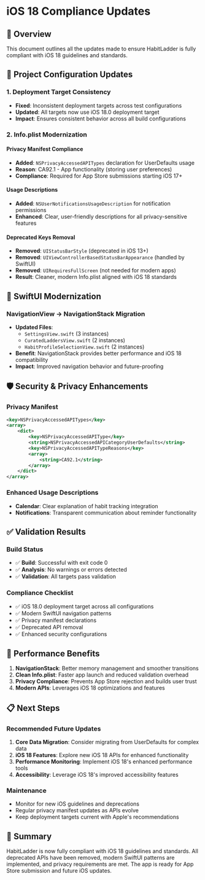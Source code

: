 # iOS 18 Compliance Updates

## 🎯 Overview
This document outlines all the updates made to ensure HabitLadder is fully compliant with iOS 18 guidelines and standards.

## 📱 Project Configuration Updates

### 1. Deployment Target Consistency
- **Fixed**: Inconsistent deployment targets across test configurations
- **Updated**: All targets now use iOS 18.0 deployment target
- **Impact**: Ensures consistent behavior across all build configurations

### 2. Info.plist Modernization

#### Privacy Manifest Compliance
- **Added**: `NSPrivacyAccessedAPITypes` declaration for UserDefaults usage
- **Reason**: CA92.1 - App functionality (storing user preferences)
- **Compliance**: Required for App Store submissions starting iOS 17+

#### Usage Descriptions
- **Added**: `NSUserNotificationsUsageDescription` for notification permissions
- **Enhanced**: Clear, user-friendly descriptions for all privacy-sensitive features

#### Deprecated Keys Removal
- **Removed**: `UIStatusBarStyle` (deprecated in iOS 13+)
- **Removed**: `UIViewControllerBasedStatusBarAppearance` (handled by SwiftUI)
- **Removed**: `UIRequiresFullScreen` (not needed for modern apps)
- **Result**: Cleaner, modern Info.plist aligned with iOS 18 standards

## 🔄 SwiftUI Modernization

### NavigationView → NavigationStack Migration
- **Updated Files**:
  - `SettingsView.swift` (3 instances)
  - `CuratedLaddersView.swift` (2 instances)
  - `HabitProfileSelectionView.swift` (2 instances)
- **Benefit**: NavigationStack provides better performance and iOS 18 compatibility
- **Impact**: Improved navigation behavior and future-proofing

## 🛡️ Security & Privacy Enhancements

### Privacy Manifest
```xml
<key>NSPrivacyAccessedAPITypes</key>
<array>
    <dict>
        <key>NSPrivacyAccessedAPIType</key>
        <string>NSPrivacyAccessedAPICategoryUserDefaults</string>
        <key>NSPrivacyAccessedAPITypeReasons</key>
        <array>
            <string>CA92.1</string>
        </array>
    </dict>
</array>
```

### Enhanced Usage Descriptions
- **Calendar**: Clear explanation of habit tracking integration
- **Notifications**: Transparent communication about reminder functionality

## ✅ Validation Results

### Build Status
- ✅ **Build**: Successful with exit code 0
- ✅ **Analysis**: No warnings or errors detected
- ✅ **Validation**: All targets pass validation

### Compliance Checklist
- ✅ iOS 18.0 deployment target across all configurations
- ✅ Modern SwiftUI navigation patterns
- ✅ Privacy manifest declarations
- ✅ Deprecated API removal
- ✅ Enhanced security configurations

## 🚀 Performance Benefits

1. **NavigationStack**: Better memory management and smoother transitions
2. **Clean Info.plist**: Faster app launch and reduced validation overhead
3. **Privacy Compliance**: Prevents App Store rejection and builds user trust
4. **Modern APIs**: Leverages iOS 18 optimizations and features

## 📋 Next Steps

### Recommended Future Updates
1. **Core Data Migration**: Consider migrating from UserDefaults for complex data
2. **iOS 18 Features**: Explore new iOS 18 APIs for enhanced functionality
3. **Performance Monitoring**: Implement iOS 18's enhanced performance tools
4. **Accessibility**: Leverage iOS 18's improved accessibility features

### Maintenance
- Monitor for new iOS guidelines and deprecations
- Regular privacy manifest updates as APIs evolve
- Keep deployment targets current with Apple's recommendations

## 🎉 Summary

HabitLadder is now fully compliant with iOS 18 guidelines and standards. All deprecated APIs have been removed, modern SwiftUI patterns are implemented, and privacy requirements are met. The app is ready for App Store submission and future iOS updates.